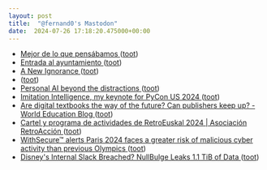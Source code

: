 ```yaml
---
layout: post
title:  "@fernand0's Mastodon"
date:  2024-07-26 17:18:20.475000+00:00
---
```

*  [Mejor de lo que pensábamos ](https://avecesunafoto.wordpress.com/2024/07/26/mejor-de-lo-que-pensabamos) ([toot](https://mastodon.social/@fernand0/112853929195681539))
*  [Entrada al ayuntamiento ](https://www.flickr.com/photos/fernand0/53860626403) ([toot](https://mastodon.social/@fernand0/112853915464733622))
*  [A New Ignorance ](https://www.workfutures.io/p/a-new-ignoranc) ([toot](https://mastodon.social/@fernand0/112853736107619440))
*  [ ](https://xarxamontgri.masto.host/@boss) ([toot](https://mastodon.social/@fernand0/112853672535466274))
*  [Personal AI beyond the distractions ](https://x28newblog.wordpress.com/2024/07/12/personal-ai-beyond-the-distractions) ([toot](https://mastodon.social/@fernand0/112853634523157443))
*  [Imitation Intelligence, my keynote for PyCon US 2024 ](https://simonwillison.net/2024/Jul/14/pycon) ([toot](https://mastodon.social/@fernand0/112853430767266601))
*  [Are digital textbooks the way of the future? Can publishers keep up? - World Education Blog ](https://world-education-blog.org/2024/07/15/are-digital-textbooks-the-way-of-the-future-can-publishers-keep-up) ([toot](https://mastodon.social/@fernand0/112853335938260202))
*  [Cartel y programa de actividades de RetroEuskal 2024 \| Asociación RetroAcción ](https://www.retroaccion.org/2024/07/cartel-y-programa-de-actividades-de-retroeuskal-202) ([toot](https://mastodon.social/@fernand0/112852922026127628))
*  [WithSecure™ alerts Paris 2024 faces a greater risk of malicious cyber activity than previous Olympics ](https://www.withsecure.com/en/whats-new/pressroom/withsecure-alerts-paris-2024-poses-a-greater-risk-of-malicious-cyber-activity-than-previous-olympic) ([toot](https://mastodon.social/@fernand0/112852740865835773))
*  [Disney's Internal Slack Breached? NullBulge Leaks 1.1 TiB of Data ](https://hackread.com/disneys-internal-slack-breached-nullbulge-leak-data) ([toot](https://mastodon.social/@fernand0/112852506893270407))
